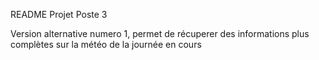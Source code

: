 README Projet Poste 3




Version alternative numero 1, permet de récuperer des informations plus complètes sur la météo de la journée en cours
